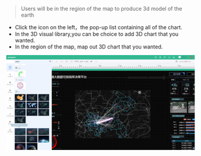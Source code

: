 > Users will be in the region of the map to produce 3d model of the earth

* Click the icon on the left，the pop-up list containing all of the chart.
* In the 3D visual library,you can be choice to add 3D chart that you wanted.
* In the region of the map, map out 3D chart that you wanted.

![](/assets/chart_07.png)

